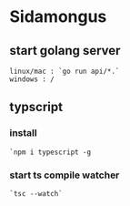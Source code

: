 # Sidamongus

## start golang server

    linux/mac : `go run api/*.`
    windows : /

## typscript

### install

    `npm i typescript -g 

### start ts compile watcher

    `tsc --watch`
